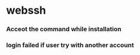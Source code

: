# webssh

### Acceot the command while installation
### login failed if user try with another account

